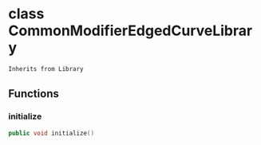 # class CommonModifierEdgedCurveLibrary


```cpp
Inherits from Library
```



## Functions

### initialize

```cpp
public void initialize()
```




